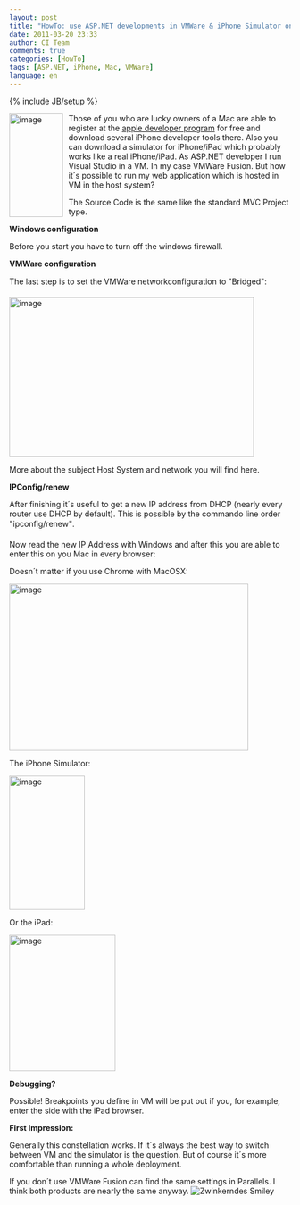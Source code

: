 ```yaml
---
layout: post
title: "HowTo: use ASP.NET developments in VMWare & iPhone Simulator on a Mac"
date: 2011-03-20 23:33
author: CI Team
comments: true
categories: [HowTo]
tags: [ASP.NET, iPhone, Mac, VMWare]
language: en
---
```

{% include JB/setup %}


<p><a href="{{BASE_PATH}}/assets/wp-images-en/image143.png"><img style="background-image: none; border-bottom: 0px; border-left: 0px; margin: 0px 10px 0px 0px; padding-left: 0px; padding-right: 0px; display: inline; float: left; border-top: 0px; border-right: 0px; padding-top: 0px" title="image" border="0" alt="image" align="left" src="{{BASE_PATH}}/assets/wp-images-en/image_thumb51.png" width="96" height="185" /></a>Those of you who are lucky owners of a Mac are able to register at the <a href="http://developer.apple.com/">apple developer program</a> for free and download several iPhone developer tools there. Also you can download a simulator for iPhone/iPad which probably works like a real iPhone/iPad. As ASP.NET developer I run Visual Studio in a VM. In my case VMWare Fusion. But how it´s possible to run my web application which is hosted in VM in the host system? <b></b></p>  

<p>The Source Code is the same like the standard MVC Project type. </p>  

<p><b>Windows configuration </b></p>
<p>Before you start you have to turn off the windows firewall.</p>
<p><b>VMWare configuration </b></p>
<p>The last step is to set the VMWare networkconfiguration to "Bridged":</p>
<p><img style="background-image: none; border-bottom: 0px; border-left: 0px; padding-left: 0px; padding-right: 0px; border-top: 0px; border-right: 0px; padding-top: 0px" title="image" border="0" alt="image" src="{{BASE_PATH}}/assets/wp-images-de/image_thumb142.png" width="438" height="286" /></p>
<p>More about the subject Host System and network you will find here.</p>
<p><b>IPConfig/renew</b></p>
<p>After finishing it´s useful to get a new IP address from DHCP (nearly every router use DHCP by default). This is possible by the commando line order "ipconfig/renew". </p>
<p>Now read the new IP Address with Windows and after this you are able to enter this on you Mac in every browser:</p>
<p>Doesn´t matter if you use Chrome with MacOSX:</p>
<p><img style="background-image: none; border-bottom: 0px; border-left: 0px; padding-left: 0px; padding-right: 0px; border-top: 0px; border-right: 0px; padding-top: 0px" title="image" border="0" alt="image" src="{{BASE_PATH}}/assets/wp-images-de/image_thumb143.png" width="428" height="299" /></p>
<p>The iPhone Simulator:</p>
<p><a href="{{BASE_PATH}}/assets/wp-images-en/image144.png"><img style="background-image: none; border-bottom: 0px; border-left: 0px; padding-left: 0px; padding-right: 0px; display: inline; border-top: 0px; border-right: 0px; padding-top: 0px" title="image" border="0" alt="image" src="{{BASE_PATH}}/assets/wp-images-en/image_thumb52.png" width="135" height="240" /></a></p>
<p>Or the iPad:</p>
<p><img style="background-image: none; border-bottom: 0px; border-left: 0px; padding-left: 0px; padding-right: 0px; border-top: 0px; border-right: 0px; padding-top: 0px" title="image" border="0" alt="image" src="{{BASE_PATH}}/assets/wp-images-de/image_thumb145.png" width="190" height="244" /></p>  

<p><b>Debugging?</b></p>
<p>Possible! Breakpoints you define in VM will be put out if you, for example, enter the side with the iPad browser. </p>
<p><b>First Impression:</b></p>
<p>Generally this constellation works. If it´s always the best way to switch between VM and the simulator is the question. But of course it´s more comfortable than running a whole deployment. </p>
<p>If you don´t use VMWare Fusion can find the same settings in Parallels. I think both products are nearly the same anyway. <img style="border-bottom-style: none; border-right-style: none; border-top-style: none; border-left-style: none" class="wlEmoticon wlEmoticon-winkingsmile" alt="Zwinkerndes Smiley" src="{{BASE_PATH}}/assets/wp-images-en/wlEmoticon-winkingsmile16.png" /></p>
